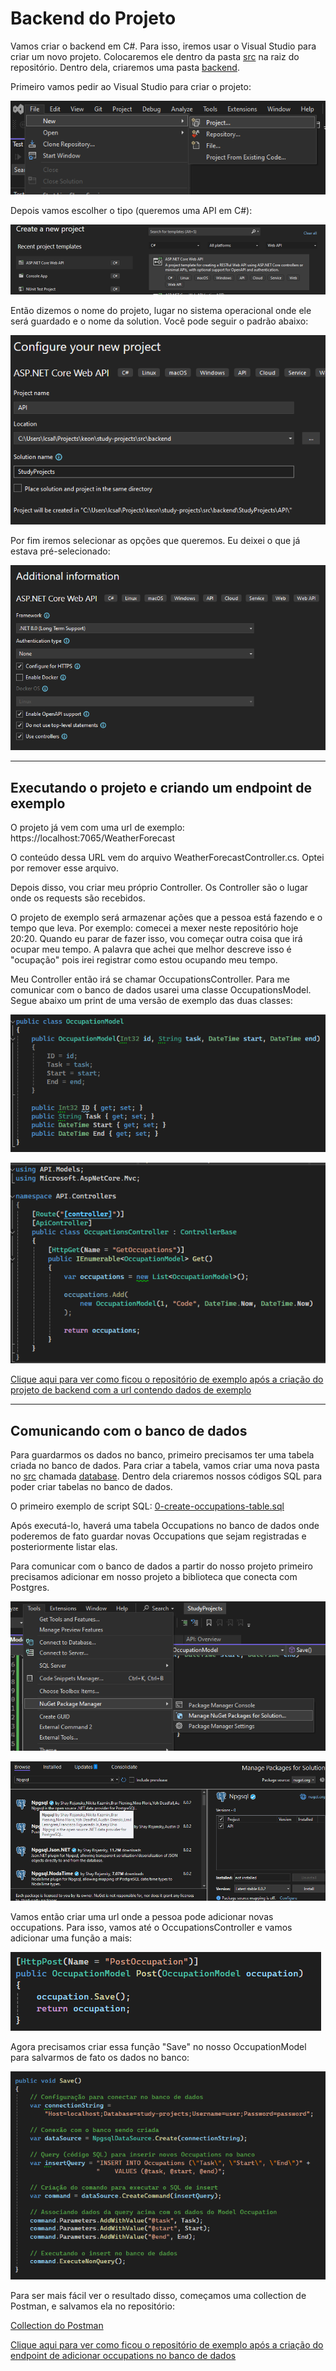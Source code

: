 # Backend do Projeto

Vamos criar o backend em C#. Para isso, iremos usar o Visual Studio para
criar um novo projeto. Colocaremos ele dentro da pasta [src](../src) na
raiz do repositório. Dentro dela, criaremos uma pasta
[backend](../src/backend).

Primeiro vamos pedir ao Visual Studio para criar o projeto:

![Menu para criar projeto](2.0.new-project-menu.png)

Depois vamos escolher o tipo (queremos uma API em C#):

![Escolha do tipo do projeto](2.1.new-project-type.png)

Então dizemos o nome do projeto, lugar no sistema operacional onde ele
será guardado e o nome da solution. Você pode seguir o padrão abaixo:

![Nome e pasta do projeto](2.2.new-project-name.png)

Por fim iremos selecionar as opções que queremos. Eu deixei o que já
estava pré-selecionado:

![Opções do projeto](2.3.new-project-options.png)

---

## Executando o projeto e criando um endpoint de exemplo

O projeto já vem com uma url de exemplo:
https://localhost:7065/WeatherForecast

O conteúdo dessa URL vem do arquivo WeatherForecastController.cs. Optei
por remover esse arquivo.

Depois disso, vou criar meu próprio Controller. Os Controller são o
lugar onde os requests são recebidos.

O projeto de exemplo será armazenar ações que a pessoa está fazendo e o
tempo que leva. Por exemplo: comecei a mexer neste repositório hoje
20:20. Quando eu parar de fazer isso, vou começar outra coisa que irá
ocupar meu tempo. A palavra que achei que melhor descreve isso é
"ocupação" pois irei registrar como estou ocupando meu tempo.

Meu Controller então irá se chamar OccupationsController. Para me
comunicar com o banco de dados usarei uma classe OccupationsModel. Segue
abaixo um print de uma versão de exemplo das duas classes:

![Model de Occupation](2.4.occupation-model.png)

![Controller de Ocuppation](2.5.occupation-controller.png)

[Clique aqui para ver como ficou o repositório de exemplo após a criação do projeto de backend com a url contendo dados de exemplo]

---

## Comunicando com o banco de dados

Para guardarmos os dados no banco, primeiro precisamos ter uma tabela
criada no banco de dados. Para criar a tabela, vamos criar uma nova
pasta no [src](../src) chamada [database](../src/database). Dentro dela
criaremos nossos códigos SQL para poder criar tabelas no banco de dados.

O primeiro exemplo de script SQL:
[0-create-occupations-table.sql](../src/database/0-create-occupations-table.sql)

Após executá-lo, haverá uma tabela Occupations no banco de dados onde
poderemos de fato guardar novas Occupations que sejam registradas e
posteriormente listar elas.

Para comunicar com o banco de dados a partir do nosso projeto primeiro
precisamos adicionar em nosso projeto a biblioteca que conecta com
Postgres.

![Adicionar bibliotecas ao projeto](2.6.add-libraries.png)

![Adicionar a biblioteca de postgres ao projeto](2.7.add-npgsql.png)

Vamos então criar uma url onde a pessoa pode adicionar novas
occupations. Para isso, vamos até o OccupationsController e vamos
adicionar uma função a mais:

![POST de Occupation no Controller](2.8.save-occupation-controller.png)

Agora precisamos criar essa função "Save" no nosso OccupationModel para
salvarmos de fato os dados no banco:

![Salvando Occupation no banco de dados](2.9.save-occupation-in-db.png)

Para ser mais fácil ver o resultado disso, começamos uma collection de
Postman, e salvamos ela no repositório:

[Collection do Postman](../src/backend/Study%20Projects.postman_collection.json)

[Clique aqui para ver como ficou o repositório de exemplo após a criação do endpoint de adicionar occupations no banco de dados]





[Clique aqui para ver como ficou o repositório de exemplo após a criação do projeto de backend com a url contendo dados de exemplo]:https://github.com/darakeon/study-projects/tree/3-backend-example-data
[Clique aqui para ver como ficou o repositório de exemplo após a criação do endpoint de adicionar occupations no banco de dados]:https://github.com/darakeon/study-projects/tree/4-backend-real-insert
